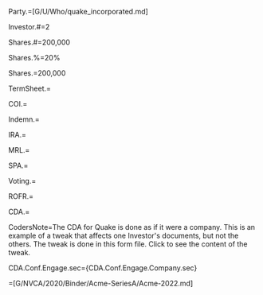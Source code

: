 Party.=[G/U/Who/quake_incorporated.md]

Investor.#=2

Shares.#=200,000

Shares.%=20%

Shares.$=$200,000

TermSheet.=

COI.=		

Indemn.=

IRA.=

MRL.=

SPA.=

Voting.=

ROFR.=

CDA.=

CodersNote=The CDA for Quake is done as if it were a company. This is an example of a tweak that affects one Investor's documents, but not the others. The tweak is done in this form file.  Click to see the content of the tweak.

CDA.Conf.Engage.sec=<span class='select'>{CDA.Conf.Engage.Company.sec}</span>

=[G/NVCA/2020/Binder/Acme-SeriesA/Acme-2022.md]
